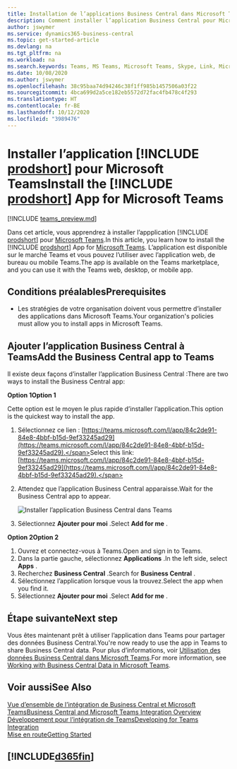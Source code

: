 ```yaml
---
title: Installation de l’applications Business Central dans Microsoft Teams| Microsoft Docs
description: Comment installer l’application Business Central pour Microsoft Teams.
author: jswymer
ms.service: dynamics365-business-central
ms.topic: get-started-article
ms.devlang: na
ms.tgt_pltfrm: na
ms.workload: na
ms.search.keywords: Teams, MS Teams, Microsoft Teams, Skype, Link, Microsoft 365, collaborate, collaboration, teamwork
ms.date: 10/08/2020
ms.author: jswymer
ms.openlocfilehash: 38c95baa74d94246c38f1ff985b1457506a03f22
ms.sourcegitcommit: 4bca699d2a5ce182eb5572d72fac4fb478c4f293
ms.translationtype: HT
ms.contentlocale: fr-BE
ms.lasthandoff: 10/12/2020
ms.locfileid: "3989476"
---
```

# <a name="install-the-prodshort-app-for-microsoft-teams"></a><span data-ttu-id="18a1d-103">Installer l’application [!INCLUDE [prodshort](includes/prodshort.md)] pour Microsoft Teams</span><span class="sxs-lookup"><span data-stu-id="18a1d-103">Install the [!INCLUDE [prodshort](includes/prodshort.md)] App for Microsoft Teams</span></span>

[!INCLUDE [teams_preview.md](includes/teams_preview.md)]

<span data-ttu-id="18a1d-104">Dans cet article, vous apprendrez à installer l’appplication [!INCLUDE [prodshort](includes/prodshort.md)] pour [Microsoft Teams](https://www.microsoft.com/en-us/microsoft-365/microsoft-teams).</span><span class="sxs-lookup"><span data-stu-id="18a1d-104">In this article, you learn how to install the [!INCLUDE [prodshort](includes/prodshort.md)] App for [Microsoft Teams](https://www.microsoft.com/en-us/microsoft-365/microsoft-teams).</span></span> <span data-ttu-id="18a1d-105">L’application est disponible sur le marché Teams et vous pouvez l’utiliser avec l’application web, de bureau ou mobile Teams.</span><span class="sxs-lookup"><span data-stu-id="18a1d-105">The app is available on the Teams marketplace, and you can use it with the Teams web, desktop, or mobile app.</span></span>

## <a name="prerequisites"></a><span data-ttu-id="18a1d-106">Conditions préalables</span><span class="sxs-lookup"><span data-stu-id="18a1d-106">Prerequisites</span></span>

- <span data-ttu-id="18a1d-107">Les stratégies de votre organisation doivent vous permettre d’installer des applications dans Microsoft Teams.</span><span class="sxs-lookup"><span data-stu-id="18a1d-107">Your organization's policies must allow you to install apps in Microsoft Teams.</span></span>

## <a name="add-the-business-central-app-to-teams"></a><span data-ttu-id="18a1d-108">Ajouter l’application Business Central à Teams</span><span class="sxs-lookup"><span data-stu-id="18a1d-108">Add the Business Central app to Teams</span></span>

<span data-ttu-id="18a1d-109">Il existe deux façons d’installer l’application Business Central :</span><span class="sxs-lookup"><span data-stu-id="18a1d-109">There are two ways to install the Business Central app:</span></span>

<span data-ttu-id="18a1d-110">**Option 1**</span><span class="sxs-lookup"><span data-stu-id="18a1d-110">**Option 1**</span></span>

<span data-ttu-id="18a1d-111">Cette option est le moyen le plus rapide d’installer l’application.</span><span class="sxs-lookup"><span data-stu-id="18a1d-111">This option is the quickest way to install the app.</span></span>

1. <span data-ttu-id="18a1d-112">Sélectionnez ce lien : [https://teams.microsoft.com/l/app/84c2de91-84e8-4bbf-b15d-9ef33245ad29](https://teams.microsoft.com/l/app/84c2de91-84e8-4bbf-b15d-9ef33245ad29).</span><span class="sxs-lookup"><span data-stu-id="18a1d-112">Select this link: [https://teams.microsoft.com/l/app/84c2de91-84e8-4bbf-b15d-9ef33245ad29](https://teams.microsoft.com/l/app/84c2de91-84e8-4bbf-b15d-9ef33245ad29).</span></span>

2. <span data-ttu-id="18a1d-113">Attendez que l’application Business Central apparaisse.</span><span class="sxs-lookup"><span data-stu-id="18a1d-113">Wait for the Business Central app to appear.</span></span>

    ![Installer l’application Business Central dans Teams](media/teams-install-app.png)

3. <span data-ttu-id="18a1d-115">Sélectionnez **Ajouter pour moi** .</span><span class="sxs-lookup"><span data-stu-id="18a1d-115">Select **Add for me** .</span></span>

<span data-ttu-id="18a1d-116">**Option 2**</span><span class="sxs-lookup"><span data-stu-id="18a1d-116">**Option 2**</span></span>

1. <span data-ttu-id="18a1d-117">Ouvrez et connectez-vous à Teams.</span><span class="sxs-lookup"><span data-stu-id="18a1d-117">Open and sign in to Teams.</span></span>
2. <span data-ttu-id="18a1d-118">Dans la partie gauche, sélectionnez **Applications** .</span><span class="sxs-lookup"><span data-stu-id="18a1d-118">In the left side, select **Apps** .</span></span>
3. <span data-ttu-id="18a1d-119">Recherchez **Business Central** .</span><span class="sxs-lookup"><span data-stu-id="18a1d-119">Search for **Business Central** .</span></span>
4. <span data-ttu-id="18a1d-120">Sélectionnez l’application lorsque vous la trouvez.</span><span class="sxs-lookup"><span data-stu-id="18a1d-120">Select the app when you find it.</span></span>
5. <span data-ttu-id="18a1d-121">Sélectionnez **Ajouter pour moi** .</span><span class="sxs-lookup"><span data-stu-id="18a1d-121">Select **Add for me** .</span></span>

## <a name="next-step"></a><span data-ttu-id="18a1d-122">Étape suivante</span><span class="sxs-lookup"><span data-stu-id="18a1d-122">Next step</span></span>

<span data-ttu-id="18a1d-123">Vous êtes maintenant prêt à utiliser l’application dans Teams pour partager des données Business Central.</span><span class="sxs-lookup"><span data-stu-id="18a1d-123">You're now ready to use the app in Teams to share Business Central data.</span></span> <span data-ttu-id="18a1d-124">Pour plus d’informations, voir [Utilisation des données Business Central dans Microsoft Teams](across-working-with-teams.md).</span><span class="sxs-lookup"><span data-stu-id="18a1d-124">For more information, see [Working with Business Central Data in Microsoft Teams](across-working-with-teams.md).</span></span>

## <a name="see-also"></a><span data-ttu-id="18a1d-125">Voir aussi</span><span class="sxs-lookup"><span data-stu-id="18a1d-125">See Also</span></span>

[<span data-ttu-id="18a1d-126">Vue d’ensemble de l’intégration de Business Central et Microsoft Teams</span><span class="sxs-lookup"><span data-stu-id="18a1d-126">Business Central and Microsoft Teams Integration Overview</span></span>](across-teams-overview.md)  
[<span data-ttu-id="18a1d-127">Développement pour l’intégration de Teams</span><span class="sxs-lookup"><span data-stu-id="18a1d-127">Developing for Teams Integration</span></span>](/dynamics365/business-central/dev-itpro/developer/devenv-develop-for-teams)  
[<span data-ttu-id="18a1d-128">Mise en route</span><span class="sxs-lookup"><span data-stu-id="18a1d-128">Getting Started</span></span>](product-get-started.md)  

## [!INCLUDE[d365fin](includes/free_trial_md.md)]  

